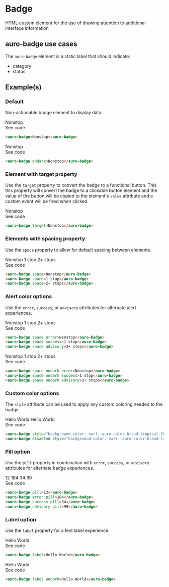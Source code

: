 # Badge

HTML custom element for the use of drawing attention to additional interface information

## auro-badge use cases

The `auro-badge` element is a static label that should indicate:

* category
* status

## Example(s)

### Default

Non-actionable badge element to display data.

<div class="exampleWrapper">
  <auro-badge>Nonstop</auro-badge>
</div>
<auro-accordion lowProfile justifyRight>
  <span slot="trigger">See code</span>

```html
<auro-badge>Nonstop</auro-badge>
```

</auro-accordion>
<div class="exampleWrapper--ondark">
  <auro-badge ondark>Nonstop</auro-badge>
</div>
<auro-accordion lowProfile justifyRight>
  <span slot="trigger">See code</span>

```html
<auro-badge ondark>Nonstop</auro-badge>
```

</auro-accordion>

### Element with target property

Use the `target` property to convert the badge to a functional button. This this property will convert the badge to a clickable button element and the value of the button will be copied to the element's `value` attribute and a custom event will be fired when clicked.

<div class="exampleWrapper">
  <auro-badge target>Nonstop</auro-badge>
</div>
<auro-accordion lowProfile justifyRight>
  <span slot="trigger">See code</span>

```html
<auro-badge target>Nonstop</auro-badge>
```

</auro-accordion>

### Elements with spacing property

Use the `space` property to allow for default spacing between elements.

<div class="exampleWrapper">
  <auro-badge space>Nonstop</auro-badge>
  <auro-badge space>1 stop</auro-badge>
  <auro-badge space>2+ stops</auro-badge>
</div>
<auro-accordion lowProfile justifyRight>
  <span slot="trigger">See code</span>

```html
<auro-badge space>Nonstop</auro-badge>
<auro-badge space>1 stop</auro-badge>
<auro-badge space>2+ stops</auro-badge>
```

</auro-accordion>

### Alert color options

Use the `error`, `success`, or `advisory` attributes for alternate alert experiences.

<div class="exampleWrapper">
  <auro-badge space error>Nonstop</auro-badge>
  <auro-badge space success>1 stop</auro-badge>
  <auro-badge space advisory>2+ stops</auro-badge>
</div>
<auro-accordion lowProfile justifyRight>
  <span slot="trigger">See code</span>

```html
<auro-badge space error>Nonstop</auro-badge>
<auro-badge space success>1 stop</auro-badge>
<auro-badge space advisory>2+ stops</auro-badge>
```

</auro-accordion>
<div class="exampleWrapper--ondark">
  <auro-badge space ondark error>Nonstop</auro-badge>
  <auro-badge space ondark success>1 stop</auro-badge>
  <auro-badge space ondark advisory>2+ stops</auro-badge>
</div>
<auro-accordion lowProfile justifyRight>
  <span slot="trigger">See code</span>

```html
<auro-badge space ondark error>Nonstop</auro-badge>
<auro-badge space ondark success>1 stop</auro-badge>
<auro-badge space ondark advisory>2+ stops</auro-badge>
```

</auro-accordion>

### Custom color options

The `style` attribute can be used to apply any custom coloring needed to the badge.

<div class="exampleWrapper">
  <auro-badge style="background-color: var(--auro-color-brand-tropical-200); color: var(--auro-color-text-primary-on-light); border-color: var(--auro-color-border-error-on-light);">Hello World</auro-badge>
  <auro-badge disabled style="background-color: var(--auro-color-brand-tropical-200); color: var(--auro-color-text-primary-on-light); border-color: var(--auro-color-border-error-on-light);">Hello World</auro-badge>
</div>
<auro-accordion lowProfile justifyRight>
  <span slot="trigger">See code</span>

```html
<auro-badge style="background-color: var(--auro-color-brand-tropical-200); color: var(--auro-color-text-primary-on-light); border-color: var(--auro-color-border-error-on-light);">Hello World</auro-badge>
<auro-badge disabled style="background-color: var(--auro-color-brand-tropical-200); color: var(--auro-color-text-primary-on-light); border-color: var(--auro-color-border-error-on-light);">Hello World</auro-badge>
```

</auro-accordion>

### Pill option

Use the `pill` property in combination with `error`, `success`, or `advisory` attributes for alternate badge experiences.

<div class="exampleWrapper">
  <auro-badge pill>12</auro-badge>
  <auro-badge error pill>184</auro-badge>
  <auro-badge success pill>34</auro-badge>
  <auro-badge advisory pill>99</auro-badge>
</div>
<auro-accordion lowProfile justifyRight>
  <span slot="trigger">See code</span>

```html
<auro-badge pill>12</auro-badge>
<auro-badge error pill>184</auro-badge>
<auro-badge success pill>34</auro-badge>
<auro-badge advisory pill>99</auro-badge>
```

</auro-accordion>

### Label option

Use the `label` property for a text label experience.

<div class="exampleWrapper">
  <auro-badge label>Hello World</auro-badge>
</div>
<auro-accordion lowProfile justifyRight>
  <span slot="trigger">See code</span>

```html
<auro-badge label>Hello World</auro-badge>
```

</auro-accordion>
<div class="exampleWrapper--ondark">
  <auro-badge label ondark>Hello World</auro-badge>
</div>
<auro-accordion lowProfile justifyRight>
  <span slot="trigger">See code</span>

```html
<auro-badge label ondark>Hello World</auro-badge>
```

</auro-accordion>

